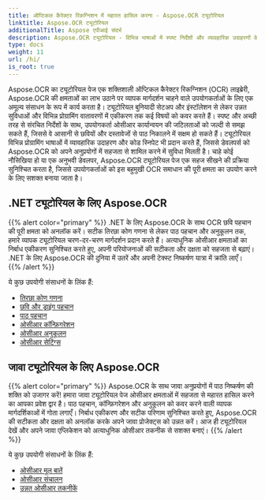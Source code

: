 ```yaml
---
title: ऑप्टिकल कैरेक्टर रिकग्निशन में महारत हासिल करना - Aspose.OCR ट्यूटोरियल
linktitle: Aspose.OCR ट्यूटोरियल
additionalTitle: Aspose एपीआई संदर्भ
description: Aspose.OCR ट्यूटोरियल - विभिन्न भाषाओं में स्पष्ट निर्देशों और व्यावहारिक उदाहरणों के साथ ऑप्टिकल कैरेक्टर पहचान में महारत हासिल करने के लिए आपका पसंदीदा संसाधन।
type: docs
weight: 11
url: /hi/
is_root: true
---
```


Aspose.OCR का ट्यूटोरियल पेज एक शक्तिशाली ऑप्टिकल कैरेक्टर रिकग्निशन (OCR) लाइब्रेरी, Aspose.OCR की क्षमताओं का लाभ उठाने पर व्यापक मार्गदर्शन चाहने वाले उपयोगकर्ताओं के लिए एक अमूल्य संसाधन के रूप में कार्य करता है। ट्यूटोरियल बुनियादी सेटअप और इंस्टॉलेशन से लेकर उन्नत सुविधाओं और विभिन्न प्रोग्रामिंग वातावरणों में एकीकरण तक कई विषयों को कवर करते हैं। स्पष्ट और अच्छी तरह से संरचित निर्देशों के साथ, उपयोगकर्ता ओसीआर कार्यान्वयन की जटिलताओं को जल्दी से समझ सकते हैं, जिससे वे आसानी से छवियों और दस्तावेजों से पाठ निकालने में सक्षम हो सकते हैं। ट्यूटोरियल विभिन्न प्रोग्रामिंग भाषाओं में व्यावहारिक उदाहरण और कोड स्निपेट भी प्रदान करते हैं, जिससे डेवलपर्स को Aspose.OCR को अपने अनुप्रयोगों में सहजता से शामिल करने में सुविधा मिलती है। चाहे कोई नौसिखिया हो या एक अनुभवी डेवलपर, Aspose.OCR ट्यूटोरियल पेज एक सहज सीखने की प्रक्रिया सुनिश्चित करता है, जिससे उपयोगकर्ताओं को इस बहुमुखी OCR समाधान की पूरी क्षमता का उपयोग करने के लिए सशक्त बनाया जाता है।

## .NET ट्यूटोरियल के लिए Aspose.OCR
{{% alert color="primary" %}}
.NET के लिए Aspose.OCR के साथ OCR छवि पहचान की पूरी क्षमता को अनलॉक करें। सटीक तिरछा कोण गणना से लेकर पाठ पहचान और अनुकूलन तक, हमारे व्यापक ट्यूटोरियल चरण-दर-चरण मार्गदर्शन प्रदान करते हैं। अत्याधुनिक ओसीआर क्षमताओं का निर्बाध एकीकरण सुनिश्चित करते हुए, अपनी परियोजनाओं की सटीकता और दक्षता को सहजता से बढ़ाएं। .NET के लिए Aspose.OCR की दुनिया में उतरें और अपनी टेक्स्ट निष्कर्षण यात्रा में क्रांति लाएँ।
{{% /alert %}}

ये कुछ उपयोगी संसाधनों के लिंक हैं:
 
- [तिरछा कोण गणना](./net/skew-angle-calculation/)
- [छवि और ड्राइंग पहचान](./net/image-and-drawing-recognition/)
- [पाठ पहचान](./net/text-recognition/)
- [ओसीआर कॉन्फ़िगरेशन](./net/ocr-configuration/)
- [ओसीआर अनुकूलन](./net/ocr-optimization/)
- [ओसीआर सेटिंग्स](./net/ocr-settings/)


## जावा ट्यूटोरियल के लिए Aspose.OCR
{{% alert color="primary" %}}
Aspose.OCR के साथ जावा अनुप्रयोगों में पाठ निष्कर्षण की शक्ति को उजागर करें! हमारा जावा ट्यूटोरियल पेज ओसीआर क्षमताओं में सहजता से महारत हासिल करने का आपका प्रवेश द्वार है। पाठ पहचान, कॉन्फ़िगरेशन और अनुकूलन को कवर करने वाली व्यापक मार्गदर्शिकाओं में गोता लगाएँ। निर्बाध एकीकरण और सटीक परिणाम सुनिश्चित करते हुए, Aspose.OCR की सटीकता और दक्षता को अनलॉक करके अपने जावा प्रोजेक्ट्स को उन्नत करें। आज ही ट्यूटोरियल देखें और अपने जावा एप्लिकेशन को अत्याधुनिक ओसीआर तकनीक से सशक्त बनाएं।
{{% /alert %}}

ये कुछ उपयोगी संसाधनों के लिंक हैं:
 
- [ओसीआर मूल बातें](./java/ocr-basics/)
- [ओसीआर संचालन](./java/ocr-operations/)
- [उन्नत ओसीआर तकनीकें](./java/advanced-ocr-techniques/)



